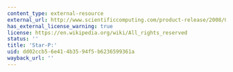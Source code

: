 ```yaml
---
content_type: external-resource
external_url: http://www.scientificcomputing.com/product-release/2008/01/star-p
has_external_license_warning: true
license: https://en.wikipedia.org/wiki/All_rights_reserved
status: ''
title: 'Star-P:'
uid: dd02ccb5-6e41-4b35-94f5-b6236599361a
wayback_url: ''
---
```

